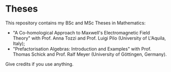 # Theses
This repository contains my BSc and MSc Theses in Mathematics:
- "A Co-homological Approach to Maxwell's Electromagnetic Field Theory" with Prof. Anna Tozzi and Prof. Luigi Pilo (University of L'Aquila, Italy);
- "Prefactorisation Algebras: Introduction and Examples" with Prof. Thomas Schick and Prof. Ralf Meyer (University of Göttingen, Germany).

Give credits if you use anything.
